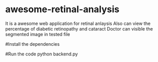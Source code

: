 # awesome-retinal-analysis
It is a awesome web application for retinal anlaysis
Also can view the percentage of diabetic retinopathy and cataract
Doctor can visible the segmented image in tested file


#Install the dependencies

#Run the code 
python backend.py
